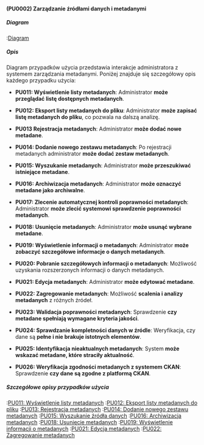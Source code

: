 #### (PU0002) Zarządzanie źródłami danych i metadanymi

##### Diagram

:[Diagram](PU0002.puml)


##### Opis

Diagram przypadków użycia przedstawia interakcje administratora z systemem zarządzania metadanymi. Poniżej znajduje się szczegółowy opis każdego przypadku użycia:

*   **PU011: Wyświetlenie listy metadanych**: Administrator **może przeglądać listę dostępnych metadanych**.

*   **PU012: Eksport listy metadanych do pliku**: Administrator **może zapisać listę metadanych do pliku**, co pozwala na dalszą analizę.

*   **PU013 Rejestracja metadanych**: Administrator **może dodać nowe metadane**.

*   **PU014: Dodanie nowego zestawu metadanych**: Po rejestracji metadanych administrator **może dodać zestaw metadanych**.

*   **PU015: Wyszukanie metadanych**: Administrator **może przeszukiwać istniejące metadane**.

*   **PU016: Archiwizacja metadanych**: Administrator **może oznaczyć metadane jako archiwalne**.

*   **PU017: Zlecenie automatycznej kontroli poprawności metadanych**: Administrator **może zlecić systemowi sprawdzenie poprawności metadanych**.

*   **PU018: Usunięcie metadanych**: Administrator **może usunąć wybrane metadane**.

*   **PU019: Wyświetlenie informacji o metadanych**: Administrator **może zobaczyć szczegółowe informacje o danych metadanych**.

*   **PU020: Pobranie szczegółowych informacji o metadanych**: Możliwość uzyskania rozszerzonych informacji o danych metadanych.

*   **PU021: Edycja metadanych**: Administrator **może edytować metadane**.

*   **PU022: Zagregowanie metadanych**: Możliwość **scalenia i analizy metadanych** z różnych źródeł.

*   **PU023: Walidacja poprawności metadanych**: Sprawdzenie **czy metadane spełniają wymagane kryteria jakości**.

*   **PU024: Sprawdzanie kompletności danych w źródle**: Weryfikacja, czy dane są **pełne i nie brakuje istotnych elementów**.

*   **PU025: Identyfikacja nieaktualnych metadanych**: System **może wskazać metadane, które straciły aktualność**.

*   **PU026: Weryfikacja zgodności metadanych z systemem CKAN**: Sprawdzenie **czy dane są zgodne z platformą CKAN**.

##### Szczegółowe opisy przypadków użycia

:[PU011: Wyświetlenie listy metadanych](przypadki/PU011_Wyswietlenie_listy_metadanych.md)
:[PU012: Eksport listy metadanych do pliku](przypadki/PU012_Eksport_listy_metadanych_do_pliku.md)
:[PU013: Rejestracja metadanych](przypadki/PU013_Rejestracja_metadanych.md)
:[PU014: Dodanie nowego zestawu metadanych](przypadki/PU014_dodanie_nowego_zestawu_metadanych.md)
:[PU015: Wyszukanie źródła danych](przypadki/PU015_wyszukanie_zrodla_danych.md)
:[PU016: Archiwizacja metadanych](przypadki/PU016_Archiwizacja_metadanych.md)
:[PU018: Usunięcie metadanych](przypadki/PU018_usunięcie_metadanych.md)
:[PU019: Wyświetlenie informacji o metadanych](przypadki/PU019_wyswietlenie_informacji_o_zrodle_danych.md)
:[PU021: Edycja metadanych](przypadki/PU021_Edycja_metadanych.md)
:[PU022: Zagregowanie metadanych](przypadki/PU0022_zagregowanie_metadanych.md)
